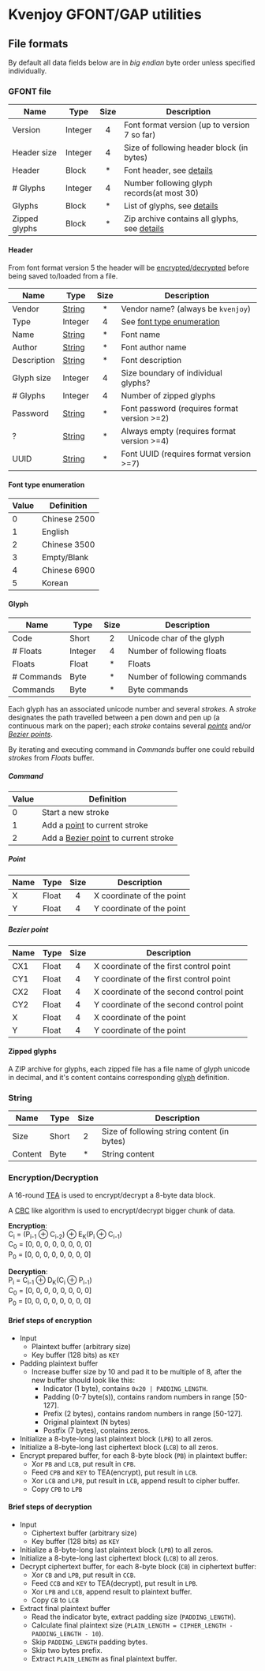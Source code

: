 # Kvenjoy GFONT/GAP utilities

## File formats
By default all data fields below are in *big endian* byte order unless specified
individually.

### GFONT file
| Name          | Type    | Size | Description                                                    |
| --            | --      | :-:  | --                                                             |
| Version       | Integer | 4    | Font format version (up to version 7 so far)                   |
| Header size   | Integer | 4    | Size of following header block (in bytes)                      |
| Header        | Block   | *    | Font header, see [details](#header)                            |
| # Glyphs      | Integer | 4    | Number following glyph records(at most 30)                     |
| Glyphs        | Block   | *    | List of glyphs, see [details](#glyph)                          |
| Zipped glyphs | Block   | *    | Zip archive contains all glyphs, see [details](#zipped-glyphs) |

#### Header
From font format version 5 the header will be
[encrypted/decrypted](#encryptiondecryption) before being saved to/loaded from a
file.

| Name        | Type              | Size | Description                                         |
| --          | --                | :-:  | --                                                  |
| Vendor      | [String](#string) | *    | Vendor name? (always be `kvenjoy`)                  |
| Type        | Integer           | 4    | See [font type enumeration](#font-type-enumeration) |
| Name        | [String](#string) | *    | Font name                                           |
| Author      | [String](#string) | *    | Font author name                                    |
| Description | [String](#string) | *    | Font description                                    |
| Glyph size  | Integer           | 4    | Size boundary of individual glyphs?                 |
| # Glyphs    | Integer           | 4    | Number of zipped glyphs                             |
| Password    | [String](#string) | *    | Font password (requires format version >=2)         |
| ?           | [String](#string) | *    | Always empty (requires format version >=4)          |
| UUID        | [String](#string) | *    | Font UUID (requires format version >=7)             |

#### Font type enumeration
| Value | Definition   |
| --    | --           |
| 0     | Chinese 2500 |
| 1     | English      |
| 2     | Chinese 3500 |
| 3     | Empty/Blank  |
| 4     | Chinese 6900 |
| 5     | Korean       |

#### Glyph
| Name       | Type    | Size | Description                  |
| --         | --      | :-:  | --                           |
| Code       | Short   | 2    | Unicode char of the glyph    |
| # Floats   | Integer | 4    | Number of following floats   |
| Floats     | Float   | *    | Floats                       |
| # Commands | Byte    | *    | Number of following commands |
| Commands   | Byte    | *    | Byte commands                |

Each glyph has an associated unicode number and several *strokes*. A *stroke*
designates the path travelled between a pen down and pen up (a continuous mark
on the paper); each *stroke* contains several *[points](#point)* and/or *[Bezier
points](#bezier-point)*.

By iterating and executing command in *Commands* buffer one could rebuild
*strokes* from *Floats* buffer.

##### Command
| Value | Definition                                            |
| --    | --                                                    |
| 0     | Start a new stroke                                    |
| 1     | Add a [point](#point) to current stroke               |
| 2     | Add a [Bezier point](#bezier-point) to current stroke |

##### Point
| Name | Type  | Size | Description               |
| --   | --    | :-:  | --                        |
| X    | Float | 4    | X coordinate of the point |
| Y    | Float | 4    | Y coordinate of the point |

##### Bezier point
| Name | Type  | Size | Description                              |
| --   | --    | :-:  | --                                       |
| CX1  | Float | 4    | X coordinate of the first control point  |
| CY1  | Float | 4    | Y coordinate of the first control point  |
| CX2  | Float | 4    | X coordinate of the second control point |
| CY2  | Float | 4    | Y coordinate of the second control point |
| X    | Float | 4    | X coordinate of the point                |
| Y    | Float | 4    | Y coordinate of the point                |

#### Zipped glyphs
A ZIP archive for glyphs, each zipped file has a file name of glyph unicode in
decimal, and it's content contains corresponding [glyph](#glyph) definition.

### String
| Name    | Type  | Size | Description                                 |
| --      | --    | :-:  | --                                          |
| Size    | Short | 2    | Size of following string content (in bytes) |
| Content | Byte  | *    | String content                              |

### Encryption/Decryption

A 16-round [TEA](https://en.wikipedia.org/wiki/Tiny_Encryption_Algorithm) is
used to encrypt/decrypt a 8-byte data block.

A
[CBC](https://en.wikipedia.org/wiki/Block_cipher_mode_of_operation#Cipher_block_chaining_(CBC))
like algorithm is used to encrypt/decrypt bigger chunk of data.

**Encryption**:<br>
C<sub>i</sub> = (P<sub>i-1</sub> ⊕ C<sub>i-2</sub>) ⊕ E<sub>K</sub>(P<sub>i</sub> ⊕ C<sub>i-1</sub>)<br>
C<sub>0</sub> = [0, 0, 0, 0, 0, 0, 0, 0]<br>
P<sub>0</sub> = [0, 0, 0, 0, 0, 0, 0, 0]

**Decryption**:<br>
P<sub>i</sub> = C<sub>i-1</sub> ⊕ D<sub>K</sub>(C<sub>i</sub> ⊕ P<sub>i-1</sub>)<br>
C<sub>0</sub> = [0, 0, 0, 0, 0, 0, 0, 0]<br>
P<sub>0</sub> = [0, 0, 0, 0, 0, 0, 0, 0]

#### Brief steps of encryption
* Input
    * Plaintext buffer (arbitrary size)
    * Key buffer (128 bits) as `KEY`
* Padding plaintext buffer
    * Increase buffer size by 10 and pad it to be multiple of 8, after the new
        buffer should look like this:
        * Indicator (1 byte), contains `0x20 | PADDING_LENGTH`.
        * Padding (0-7 byte(s)), contains random numbers in range [50-127].
        * Prefix (2 bytes), contains random numbers in range [50-127].
        * Original plaintext (N bytes)
        * Postfix (7 bytes), contains zeros.
* Initialize a 8-byte-long last plaintext block (`LPB`) to all zeros.
* Initialize a 8-byte-long last ciphertext block (`LCB`) to all zeros.
* Encrypt prepared buffer, for each 8-byte block (`PB`) in plaintext buffer:
    * Xor `PB` and `LCB`,  put result in `CPB`.
    * Feed `CPB` and `KEY` to TEA(encrypt), put result in `LCB`.
    * Xor `LCB` and `LPB`, put result in `LCB`, append result to cipher buffer.
    * Copy `CPB` to `LPB`

#### Brief steps of decryption
* Input
    * Ciphertext buffer (arbitrary size)
    * Key buffer (128 bits) as `KEY`
* Initialize a 8-byte-long last plaintext block (`LPB`) to all zeros.
* Initialize a 8-byte-long last ciphertext block (`LCB`) to all zeros.
* Decrypt ciphertext buffer, for each 8-byte block (`CB`) in ciphertext buffer:
    * Xor `CB` and `LPB`,  put result in `CCB`.
    * Feed `CCB` and `KEY` to TEA(decrypt), put result in `LPB`.
    * Xor `LPB` and `LCB`, append result to plaintext buffer.
    * Copy `CB` to `LCB`
* Extract final plaintext buffer
    * Read the indicator byte, extract padding size (`PADDING_LENGTH`).
    * Calculate final plaintext size (`PLAIN_LENGTH = CIPHER_LENGTH - PADDING_LENGTH - 10`).
    * Skip `PADDING_LENGTH` padding bytes.
    * Skip two bytes prefix.
    * Extract `PLAIN_LENGTH` as final plaintext buffer.
